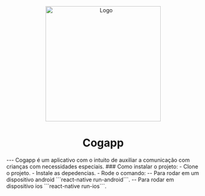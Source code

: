 <p align="center">
  <a href="https://cogcom.github.io">
    <img src="https://i.imgur.com/OQei6JG.jpg" alt="Logo" width="300" >
  </a>
  <h1 align="center">Cogapp</h1>
</p>
---
Cogapp é um aplicativo com o intuito de auxiliar a comunicação com crianças com necessidades especiais.
### Como instalar o projeto:
- Clone o projeto.
- Instale as depedencias.
- Rode o comando:
-- Para rodar em um dispositivo android ```react-native run-android```.
-- Para rodar em dispositivo ios ```react-native run-ios```.
